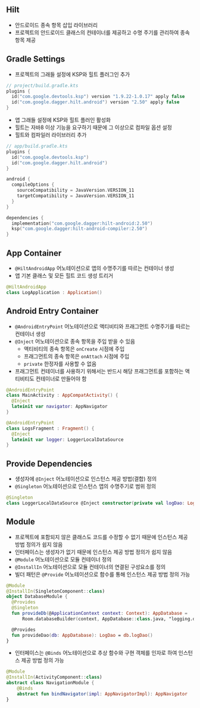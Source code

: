 ## Hilt
- 안드로이드 종속 항목 삽입 라이브러리
- 프로젝트의 안드로이드 클래스의 컨테이너를 제공하고 수명 주기를 관리하여 종속 항목 제공

## Gradle Settings
- 프로젝트의 그래들 설정에 KSP와 힐트 플러그인 추가
```kts
// project/build.gradle.kts
plugins {
  id("com.google.devtools.ksp") version "1.9.22-1.0.17" apply false
  id("com.google.dagger.hilt.android") version "2.50" apply false
}
```
- 앱 그래들 설정에 KSP와 힐트 플러인 활성화
- 힐트는 자바8 이상 기능을 요구하기 때문에 그 이상으로 컴파일 옵션 설정
- 힐트와 컴파일러 라이브러리 추가
```kts
// app/build.gradle.kts
plugins {
  id("com.google.devtools.ksp")
  id("com.google.dagger.hilt.android")
}

android {
  compileOptions {
    sourceCompatibility = JavaVersion.VERSION_11
    targetCompatibility = JavaVersion.VERSION_11
  }
}

dependencies {
  implementation("com.google.dagger:hilt-android:2.50")
  ksp("com.google.dagger:hilt-android-compiler:2.50")
}
```

## App Container
- `@HiltAndroidApp` 어노테이션으로 앱의 수명주기를 따르는 컨테이너 생성
- 앱 기본 클래스 및 모든 힐트 코드 생성 트리거
```kt
@HiltAndroidApp
class LogApplication : Application()
```

## Android Entry Container
- `@AndroidEntryPoint` 어노테이션으로 액티비티와 프래그먼트 수명주기를 따르는 컨테이너 생성
- `@Inject` 어노테이션으로 종속 항목을 주입 받을 수 있음
  - 액티비티의 종속 항목은 `onCreate` 시점에 주입
  - 프래그먼트의 종속 항목은 `onAttach` 시점에 주입
  - `private` 한정자를 사용할 수 없음
- 프래그먼트 컨테이너를 사용하기 위해서는 반드시 해당 프래그먼트를 포함하는 액티비티도 컨테이너로 만들어야 함
```kt
@AndroidEntryPoint
class MainActivity : AppCompatActivity() {
  @Inject
  lateinit var navigator: AppNavigator
}

@AndroidEntryPoint
class LogsFragment : Fragment() {
  @Inject
  lateinit var logger: LoggerLocalDataSource
}
```

## Provide Dependencies
- 생성자에 `@Inject` 어노테이션으로 인스턴스 제공 방법(결합) 정의
- `@Singleton` 어노테이션으로 인스턴스 앱의 수명주기로 범위 정의
```kt
@Singleton
class LoggerLocalDataSource @Inject constructor(private val logDao: LogDao)
```

## Module
- 프로젝트에 포함되지 않은 클래스도 코드를 수정할 수 없기 때문에 인스턴스 제공 방법 정의가 쉽지 않음
- 인터페이스는 생성자가 없기 때문에 인스턴스 제공 방법 정의가 쉽지 않음
- `@Module` 어노테이션으로 모듈 컨테이너 정의
- `@InstallIn` 어노테이션으로 모듈 컨테이너의 연결된 구성요소를 정의
- 빌더 패턴은 `@Provide` 어노테이션으로 함수를 통해 인스턴스 제공 방법 정의 가능
```kt
@Module
@InstallIn(SingletonComponent::class)
object DatabaseModule {
  @Provides
  @Singleton
  fun provideDb(@ApplicationContext context: Context): AppDatabase =
      Room.databaseBuilder(context, AppDatabase::class.java, "logging.db").build()

  @Provides
  fun provideDao(db: AppDatabase): LogDao = db.logDao()
}
```
- 인터페이스는 `@Binds` 어노테이션으로 추상 함수와 구현 객체를 인자로 하여 인스턴스 제공 방법 정의 가능
```kt
@Module
@InstallIn(ActivityComponent::class)
abstract class NavigationModule {
    @Binds
    abstract fun bindNavigator(impl: AppNavigatorImpl): AppNavigator
}
```
